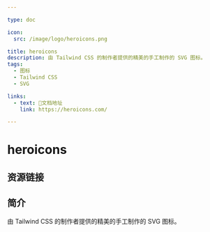 ```yaml
---

type: doc

icon:
  src: /image/logo/heroicons.png

title: heroicons
description: 由 Tailwind CSS 的制作者提供的精美的手工制作的 SVG 图标。
tags:
  - 图标
  - Tailwind CSS
  - SVG

links:
  - text: 📖文档地址
    link: https://heroicons.com/

---
```


<ShowLogo />

# heroicons

<ShowTags />

<ShowBreadcrumb />

## 资源链接

<ShowLinks />

## 简介

由 Tailwind CSS 的制作者提供的精美的手工制作的 SVG 图标。
